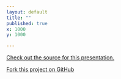 ```yaml
---
layout: default
title: ""
published: true
x: 1000
y: 1000

---
```


[Check out the source for this presentation.](https://github.com/bmcmurray/hekyll/tree/gh-pages-source)

[Fork this project on GitHub](https://github.com/bmcmurray/hekyll)